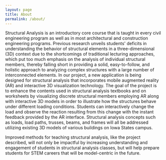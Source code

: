 ```yaml
---
layout: page
title: About
permalink: /about/
---
```

Structural Analysis is an introductory core course that is taught in every civil engineering program as well as in most architectural and construction engineering programs. Previous research unveils students' deficits in understanding the behavior of structural elements in a three-dimensional (3D) context due to the shortcomings of traditional lecturing approaches, which put too much emphasis on the analysis of individual structural members, thereby falling short in providing a solid, easy-to-follow, and holistic approach to analyzing complex structures with a large number of interconnected elements. In our project, a new application is being designed for structural analysis that incorporates mobile augmented reality (AR) and interactive 3D visualization technology. The goal of the project is to enhance the contents used in structural analysis textbooks and on worksheets by visualizing discrete structural members employing AR along with interactive 3D models in order to illustrate how the structures behave under different loading conditions. Students can interactively change the load and observe the reaction resulting from this change with the instant feedback provided by the AR interface. Structural analysis concepts such as loads, load paths, trusses, beams, and frames will all be addressed utilizing existing 3D models of various buildings on Iowa States campus. 

Improved methods for teaching structural analysis, like the project described, will not only be impactful by increasing understanding and engagement of students in structural analysis classes, but will help prepare students for STEM careers that will be model-centric in the future. 

